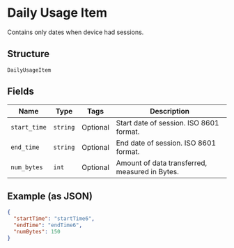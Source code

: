 
# Daily Usage Item

Contains only dates when device had sessions.

## Structure

`DailyUsageItem`

## Fields

| Name | Type | Tags | Description |
|  --- | --- | --- | --- |
| `start_time` | `string` | Optional | Start date of session. ISO 8601 format. |
| `end_time` | `string` | Optional | End date of session. ISO 8601 format. |
| `num_bytes` | `int` | Optional | Amount of data transferred, measured in Bytes. |

## Example (as JSON)

```json
{
  "startTime": "startTime6",
  "endTime": "endTime6",
  "numBytes": 150
}
```

